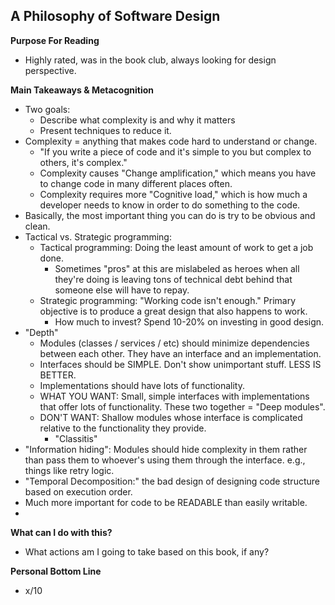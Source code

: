 ## A Philosophy of Software Design

**Purpose For Reading**
- Highly rated, was in the book club, always looking for design perspective.
 
**Main Takeaways & Metacognition**
- Two goals:
	- Describe what complexity is and why it matters
	- Present techniques to reduce it.
- Complexity = anything that makes code hard to understand or change.
	- "If you write a piece of code and it's simple to you but complex to others, it's complex."
	- Complexity causes "Change amplification," which means you have to change code in many different places often.
	- Complexity requires more "Cognitive load," which is how much a developer needs to know in order to do something to the code.
- Basically, the most important thing you can do is try to be obvious and clean.
- Tactical vs. Strategic programming:
	- Tactical programming: Doing the least amount of work to get a job done.
		- Sometimes "pros" at this are mislabeled as heroes when all they're doing is leaving tons of technical debt behind that someone else will have to repay.
	- Strategic programming: "Working code isn't enough." Primary objective is to produce a great design that also happens to work.
		- How much to invest? Spend 10-20% on investing in good design.
- "Depth"
	- Modules (classes / services / etc) should minimize dependencies between each other. They have an interface and an implementation.
	- Interfaces should be SIMPLE. Don't show unimportant stuff. LESS IS BETTER.
	- Implementations should have lots of functionality.
	- WHAT YOU WANT: Small, simple interfaces with implementations that offer lots of functionality. These two together = "Deep modules".
	- DON'T WANT: Shallow modules whose interface is complicated relative to the functionality they provide.
		- "Classitis"
- "Information hiding": Modules should hide complexity in them rather than pass them to whoever's using them through the interface. e.g., things like retry logic.
- "Temporal Decomposition:" the bad design of designing code structure based on execution order.
- Much more important for code to be READABLE than easily writable.
- 

**What can I do with this?**
- What actions am I going to take based on this book, if any?

**Personal Bottom Line**
- x/10
<!--stackedit_data:
eyJoaXN0b3J5IjpbLTc3NjI2MDUzNCwtNTE1NTUyODA4XX0=
-->